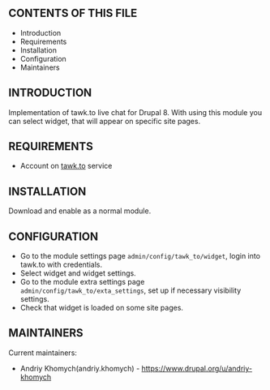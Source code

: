 CONTENTS OF THIS FILE
---------------------
  
 * Introduction
 * Requirements
 * Installation
 * Configuration
 * Maintainers
 
INTRODUCTION
---------------------

Implementation of tawk.to live chat for Drupal 8.
With using this module you can select widget, that will appear on specific
site pages.

REQUIREMENTS
---------------------

- Account on [tawk.to](tawk.to) service

INSTALLATION
---------------------

Download and enable as a normal module.

CONFIGURATION
-------------

* Go to the module settings page `admin/config/tawk_to/widget`,
login into tawk.to with credentials.
* Select widget and widget settings.
* Go to the module extra settings page `admin/config/tawk_to/exta_settings`,
set up if necessary visibility settings.
* Check that widget is loaded on some site pages.

MAINTAINERS
-----------

Current maintainers:
* Andriy Khomych(andriy.khomych) - https://www.drupal.org/u/andriy-khomych

